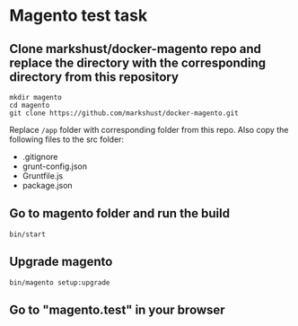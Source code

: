 # Magento test task

## Clone markshust/docker-magento repo and replace the directory with the corresponding directory from this repository

```
mkdir magento
cd magento
git clone https://github.com/markshust/docker-magento.git
```

Replace `/app` folder with corresponding folder from this repo. Also copy the following files to the src folder:

-   .gitignore
-   grunt-config.json
-   Gruntfile.js
-   package.json

## Go to magento folder and run the build

`bin/start`

## Upgrade magento

`bin/magento setup:upgrade `

## Go to "magento.test" in your browser
